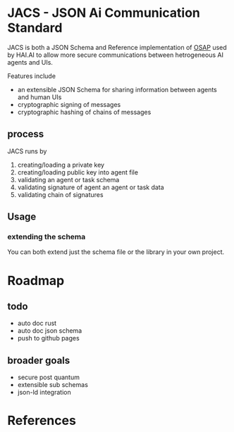 # JACS - JSON Ai Communication Standard

JACS is both a JSON Schema and Reference implementation of [OSAP](https://github.com/HumanAssistedIntelligence/OSAP) used by HAI.AI to allow more secure communications between hetrogeneous AI agents and UIs.


Features include

 - an extensible JSON Schema for sharing information between agents and human UIs
 - cryptographic signing of messages
 - cryptographic hashing of chains of messages

## process

JACS runs by

1. creating/loading a private key
2. creating/loading public key into agent file
3. validating an agent or task schema
4. validating signature of agent an agent or task data
5. validating chain of signatures

## Usage

### extending the schema

You can both extend just the schema file or the library in your own project.

###


# Roadmap

## todo

 - auto doc rust
 - auto doc json schema
 - push to github pages

## broader goals


 - secure post quantum
 - extensible sub schemas
 - json-ld integration

# References

